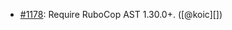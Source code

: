 * [#1178](https://github.com/rubocop/rubocop-rails/pull/1178): Require RuboCop AST 1.30.0+. ([@koic][])
